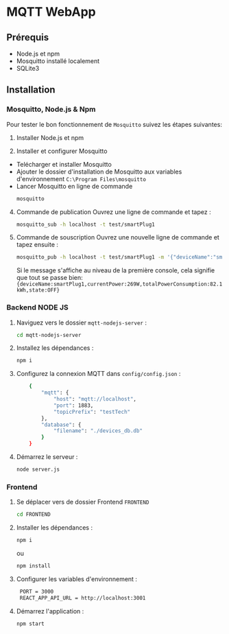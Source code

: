 # MQTT WebApp

## Prérequis

- Node.js et npm
- Mosquitto installé localement
- SQLite3

## Installation

### Mosquitto, Node.js & Npm

Pour tester le bon fonctionnement de `Mosquitto` suivez les étapes suivantes:

1. Installer Node.js et npm

2. Installer et configurer Mosquitto

- Telécharger et installer Mosquitto
- Ajouter le dossier d'installation de Mosquitto aux variables d'environnement `C:\Program Files\mosquitto`
- Lancer Mosquitto en ligne de commande
  ```bash
  mosquitto
  ```

4. Commande de publication
   Ouvrez une ligne de commande et tapez :
   ```bash
   mosquitto_sub -h localhost -t test/smartPlug1
   ```
5. Commande de souscription
   Ouvrez une nouvelle ligne de commande et tapez ensuite :
   ```bash
   mosquitto_pub -h localhost -t test/smartPlug1 -m '{"deviceName":"smartPlug1","currentPower":"269W","totalPowerConsumption":"82.1kWh","state":"OFF"}'
   ```
   Si le message s'affiche au niveau de la première console, cela signifie que tout se passe bien:
   `{deviceName:smartPlug1,currentPower:269W,totalPowerConsumption:82.1kWh,state:OFF}`

### Backend NODE JS

1. Naviguez vers le dossier `mqtt-nodejs-server` :
   ```bash
   cd mqtt-nodejs-server
   ```
2. Installez les dépendances :

   ```bash
   npm i
   ```

3. Configurez la connexion MQTT dans `config/config.json` :

   ```bash
       {
           "mqtt": {
               "host": "mqtt://localhost",
               "port": 1883,
               "topicPrefix": "testTech"
           },
           "database": {
               "filename": "./devices_db.db"
           }
       }
   ```

4. Démarrez le serveur :

   ```bash
   node server.js
   ```

### Frontend

1. Se déplacer vers de dossier Frontend `FRONTEND`

   ```bash
   cd FRONTEND
   ```

2. Installer les dépendances :

   ```bash
   npm i
   ```

   ou

   ```bash
   npm install
   ```

3. Configurer les variables d'environnement :

   ```bash
    PORT = 3000
    REACT_APP_API_URL = http://localhost:3001
   ```

4. Démarrez l'application :

   ```bash
   npm start
   ```
